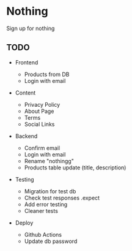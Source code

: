 # Nothing

Sign up for nothing

## TODO

- Frontend

  - Products from DB
  - Login with email

- Content

  - Privacy Policy
  - About Page
  - Terms
  - Social Links

- Backend

  - Confirm email
  - Login with email
  - Rename "nothingg"
  - Products table update (title, description)

- Testing

  - Migration for test db
  - Check test responses .expect
  - Add error testing
  - Cleaner tests

- Deploy

  - Github Actions
  - Update db password
